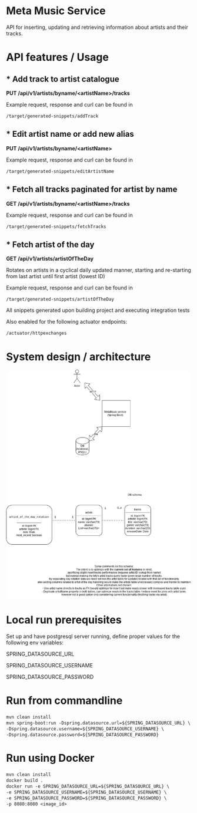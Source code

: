 # Meta Music Service

API for inserting, updating and retrieving information about artists and their tracks.

# API features / Usage

##     * Add track to artist catalogue

**PUT /api/v1/artists/byname/\<artistName\>/tracks**

Example request, response and curl can be found in

    /target/generated-snippets/addTrack

##     * Edit artist name or add new alias

**PUT /api/v1/artists/byname/\<artistName\>**

Example request, response and curl can be found in

    /target/generated-snippets/editArtistName

##     * Fetch all tracks paginated for artist by name

**GET /api/v1/artists/byname/\<artistName\>/tracks**

Example request, response and curl can be found in

    /target/generated-snippets/fetchTracks

##     * Fetch artist of the day

**GET /api/v1/artists/artistOfTheDay**

Rotates on artists in a cyclical daily updated manner, starting and re-starting from last artist until first artist (lowest ID)

Example request, response and curl can be found in

    /target/generated-snippets/artistOfTheDay

All snippets generated upon building project and executing integration tests

Also enabled for the following actuator endpoints:

    /actuator/httpexchanges

# System design / architecture

![MetaMusic Design](MetaMusic.drawio.png?raw=true)

# Local run prerequisites

Set up and have postgresql server running, define proper values for the following env variables:

SPRING_DATASOURCE_URL

SPRING_DATASOURCE_USERNAME

SPRING_DATASOURCE_PASSWORD

# Run from commandline

    mvn clean install
    mvn spring-boot:run -Dspring.datasource.url=${SPRING_DATASOURCE_URL} \
    -Dspring.datasource.username=${SPRING_DATASOURCE_USERNAME} \
    -Dspring.datasource.password=${SPRING_DATASOURCE_PASSWORD}

# Run using Docker

    mvn clean install
    docker build .
    docker run -e SPRING_DATASOURCE_URL=${SPRING_DATASOURCE_URL} \
    -e SPRING_DATASOURCE_USERNAME=${SPRING_DATASOURCE_USERNAME} \
    -e SPRING_DATASOURCE_PASSWORD=${SPRING_DATASOURCE_PASSWORD} \
    -p 8080:8080 <image_id>
